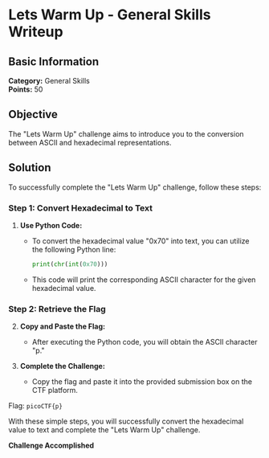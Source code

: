 # Lets Warm Up - General Skills Writeup

## Basic Information
**Category:** General Skills   
**Points:** 50  

## Objective

The "Lets Warm Up" challenge aims to introduce you to the conversion between ASCII and hexadecimal representations.

## Solution

To successfully complete the "Lets Warm Up" challenge, follow these steps:

### Step 1: Convert Hexadecimal to Text

1. **Use Python Code:**
   - To convert the hexadecimal value "0x70" into text, you can utilize the following Python line:
     ```python
     print(chr(int(0x70)))
     ```

   - This code will print the corresponding ASCII character for the given hexadecimal value.

### Step 2: Retrieve the Flag

2. **Copy and Paste the Flag:**
   - After executing the Python code, you will obtain the ASCII character "p."

3. **Complete the Challenge:**
   - Copy the flag and paste it into the provided submission box on the CTF platform.
   
Flag: `picoCTF{p}`

With these simple steps, you will successfully convert the hexadecimal value to text and complete the "Lets Warm Up" challenge.

**Challenge Accomplished**
